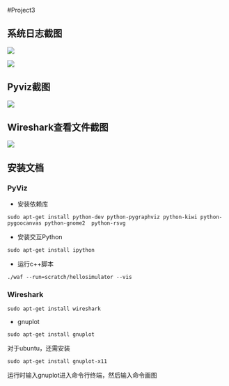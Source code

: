 #Project3

## 系统日志截图

![](http://diycode.b0.upaiyun.com/photo/2016/775e6e3e0be182a7d254ff2b029f8567.png)

![](http://diycode.b0.upaiyun.com/photo/2016/c3b88f7fbd2ef901312f68d53891dd39.png)

## Pyviz截图

![](http://diycode.b0.upaiyun.com/photo/2016/8d60eeef648f03c9401a08ced6f35db0.png)

## Wireshark查看文件截图

![](http://diycode.b0.upaiyun.com/photo/2016/d8e5497dd2da7184c8566b541ed9038e.png)

## 安装文档

### PyViz

* 安装依赖库

```
sudo apt-get install python-dev python-pygraphviz python-kiwi python-pygoocanvas python-gnome2  python-rsvg
```

* 安装交互Python

```
sudo apt-get install ipython
```

* 运行c++脚本

```
./waf --run=scratch/hellosimulator --vis
```

### Wireshark

```
sudo apt-get install wireshark
```

* gnuplot

```
sudo apt-get install gnuplot
```

对于ubuntu，还需安装

```
sudo apt-get install gnuplot-x11
```

运行时输入gnuplot进入命令行终端，然后输入命令画图